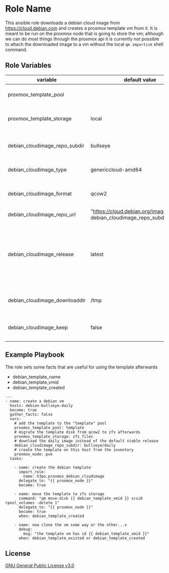 Role Name
=========

This ansible role downloads a debian cloud image from https://cloud.debian.com and creates a proxmox template vm from it. It is meant to be run on the proxmox node that is going to store the vm; although we can do most things through the proxmox api it is currently not possible to attach the downloaded image to a vm without the local `qm importisk` shell command.

Role Variables
--------------

| variable | default value | description
| --- | --- | --- |
| proxmox_template_pool | | target pool for the template vm
| proxmox_template_storage | local | a storage pool that allows qcow2/raw image files
| debian_cloudimage_repo_subdir | bullseye | bullseye/daily, buster, buster/daily, ...
| debian_cloudimage_type | genericcloud-amd64 | generic-amd64 (has more drivers)
| debian_cloudimage_format | qcow2 | raw (larger download, same endresult)
| debian_cloudimage_repo_url | "https://cloud.debian.org/images/cloud/{{ debian_cloudimage_repo_subdir }}/" |
| debian_cloudimage_release | latest | a specific version such as "20220328-962". the daily repository doesn't keep a very long history
| debian_cloudimage_downloaddir | /tmp | directory to store the downloaded file
| debian_cloudimage_keep | false | keep the file to avoid repeated downloads

Example Playbook
----------------

The role sets some facts that are useful for using the template afterwards
* debian_template_name
* debian_template_vmid
* debian_template_created

```
---
- name: create a debian vm
  hosts: debian-bullseye-daily
  become: true
  gather_facts: false
  vars:
    # add the template to the "template" pool
    proxmox_template_pool: template
    # migrate the template disk from qcow2 to zfs afterwards
    proxmox_template_storage: zfs_files
    # download the daily image instead of the default stable release
    debian_cloudimage_repo_subdir: bullseye/daily
    # create the template on this host from the inventory
    proxmox_node: pve
  tasks:

    - name: create the debian template
      import_role:
        name: h3po.proxmox_debian_cloudimage
      delegate_to: "{{ proxmox_node }}"
      become: true

    - name: move the template to zfs storage
      command: "qm move-disk {{ debian_template_vmid }} scsi0 rpool_volumes -delete 1"
      delegate_to: "{{ proxmox_node }}"
      become: true
      when: debian_template_created
  
    - name: now clone the vm some way or the other...s
      debug:
        msg: "the template vm has id {{ debian_template_vmid }}"
      when: debian_template_existed or debian_template_created
```

License
-------

[GNU General Public License v3.0](LICENSE)
